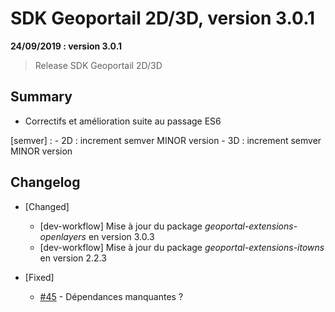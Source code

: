 # SDK Geoportail 2D/3D, version 3.0.1

**24/09/2019 : version 3.0.1**
> Release SDK Geoportail 2D/3D

## Summary

* Correctifs et amélioration suite au passage ES6

[semver] :
    - 2D : increment semver MINOR version
    - 3D : increment semver MINOR version

## Changelog

* [Changed]

    - [dev-workflow] Mise à jour du package *geoportal-extensions-openlayers* en version 3.0.3
    - [dev-workflow] Mise à jour du package *geoportal-extensions-itowns* en version 2.2.3

* [Fixed]

    - [#45](https://github.com/IGNF/geoportal-sdk/issues/45) - Dépendances manquantes ?

